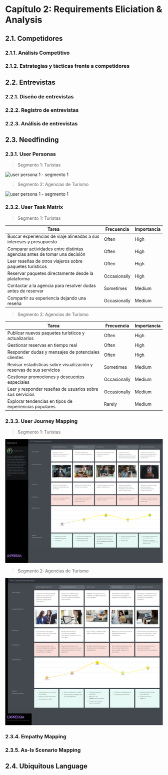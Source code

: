 # Capítulo 2: Requirements Eliciation & Analysis
## 2.1. Competidores
### 2.1.1. Análisis Competitivo
### 2.1.2. Estrategias y tácticas frente a competidores
## 2.2. Entrevistas
### 2.2.1. Diseño de entrevistas


### 2.2.2. Registro de entrevistas
### 2.2.3. Análisis de entrevistas
## 2.3. Needfinding
### 2.3.1. User Personas
>Segmento 1: Turistas

![user persona 1 - segmento 1](https://github.com/Bal2220/Aplicaciones-Web/blob/f9871d9f432c0c2ce765720472ca0328cd4f4faa/repo/img/User%20Persona-%20Segmento%201.png)

>Segmento 2: Agencias de Turismo

![user persona 1 - segmento 1](https://github.com/Turisfera/Aplicaciones-Web/blob/f9871d9f432c0c2ce765720472ca0328cd4f4faa/repo/img/User%20Persona-%20Segmento%202.png)

### 2.3.2. User Task Matrix

>Segmento 1: Turistas

|Tarea| Frecuencia| Importancia|
|-----|-----------|-------------|
|Buscar experiencias de viaje alineadas a sus intereses y presupuesto| Often|	High|
|Comparar actividades entre distintas agencias antes de tomar una decisión|	Often|	High|
Leer reseñas de otros viajeros sobre paquetes turísticos|	Often|	High|
Reservar paquetes directamente desde la plataforma|	Occasionally	|High|
Contactar a la agencia para resolver dudas antes de reservar	|Sometimes	|Medium|
Compartir su experiencia dejando una reseña	|Occasionally	|Medium|

>Segmento 2: Agencias de Turismo

|Tarea| Frecuencia| Importancia|
|-----|-----------|-------------|
Publicar nuevos paquetes turísticos y actualizarlos	|Often	|High|
Gestionar reservas en tiempo real |	Often	|High|
Responder dudas y mensajes de potenciales clientes	|Often	|High|
Revisar estadísticas sobre visualización y reservas de sus servicios	|Sometimes|	Medium|
Gestionar promociones y descuentos especiales	|Occasionally	|Medium|
Leer y responder reseñas de usuarios sobre sus servicios	|Occasionally	|Medium|
Explorar tendencias en tipos de experiencias populares	|Rarely	|Medium|

### 2.3.3. User Journey Mapping
>Segmento 1: Turistas

![user journey map - segmento 1](https://github.com/Turisfera/TFDocAplicacionesWeb/blob/4f4415eb3b8a68cf765335e5844f33149d21f2d1/repo/img/User%20journey%20map-%20Segmento%201.png)

>Segmento 2: Agencias de Turismo

![user journey map - segmento 1](https://github.com/Turisfera/TFDocAplicacionesWeb/blob/4f4415eb3b8a68cf765335e5844f33149d21f2d1/repo/img/User%20journey%20map-%20Segmento%202.png)

### 2.3.4. Empathy Mapping
### 2.3.5. As-Is Scenario Mapping
## 2.4. Ubiquitous Language
